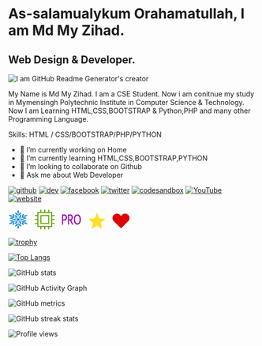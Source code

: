 # As-salamualykum Orahamatullah, I am Md My Zihad.
## Web Design & Developer.

![I am GitHub Readme Generator's creator](https://scontent.fdac24-2.fna.fbcdn.net/v/t39.30808-6/325244045_2080036549052931_7227174533751970419_n.jpg?_nc_cat=111&ccb=1-7&_nc_sid=09cbfe&_nc_eui2=AeHxD8nfyipPSr6vd0HxfpKnkjCZhL-0ztOSMJmEv7TO0zp5XPkT1HYMordAoOmtrrTs-O2Un4aGnc0hwi9Bf7hs&_nc_ohc=vWkTa8Plj44AX-t4lpJ&_nc_ht=scontent.fdac24-2.fna&oh=00_AfAqJ77fdxOFKIS54_auMQMUbuL_iXuY6buWtZtRlnjrmQ&oe=63D1716E)







My Name is Md My Zihad. I am a CSE Student. Now i am conitnue my study in Mymensingh Polytechnic Institute in Computer Science & Technology. Now I am Learning HTML,CSS,BOOTSTRAP & Python,PHP and many other Programming Language. 

Skills: HTML / CSS/BOOTSTRAP/PHP/PYTHON

- 🔭 I’m currently working on Home 
- 🌱 I’m currently learning HTML,CSS,BOOTSTRAP,PYTHON 
- 👯 I’m looking to collaborate on Github 
- 💬 Ask me about Web Developer 


[<img src='https://cdn.jsdelivr.net/npm/simple-icons@3.0.1/icons/github.svg' alt='github' height='40'>](https://github.com/mdmyzihad2400)  [<img src='https://cdn.jsdelivr.net/npm/simple-icons@3.0.1/icons/hashnode.svg' alt='dev' height='40'>](mdmyzihad2400)  [<img src='https://cdn.jsdelivr.net/npm/simple-icons@3.0.1/icons/facebook.svg' alt='facebook' height='40'>](https://www.facebook.com/mdmyzihad2400)  [<img src='https://cdn.jsdelivr.net/npm/simple-icons@3.0.1/icons/twitter.svg' alt='twitter' height='40'>](https://twitter.com/mdmyzihad2400)  [<img src='https://cdn.jsdelivr.net/npm/simple-icons@3.0.1/icons/codesandbox.svg' alt='codesandbox' height='40'>](https://codesandbox.io/u/mdmyzihad2400)  [<img src='https://cdn.jsdelivr.net/npm/simple-icons@3.0.1/icons/youtube.svg' alt='YouTube' height='40'>](https://www.youtube.com/channel/mdmyzihad2400)  [<img src='https://cdn.jsdelivr.net/npm/simple-icons@3.0.1/icons/icloud.svg' alt='website' height='40'>](mdmyzihad2400)  

<a href='https://archiveprogram.github.com/'><img src='https://raw.githubusercontent.com/acervenky/animated-github-badges/master/assets/acbadge.gif' width='40' height='40'></a> <a href='https://docs.github.com/en/developers'><img src='https://raw.githubusercontent.com/acervenky/animated-github-badges/master/assets/devbadge.gif' width='40' height='40'></a> <a href='https://github.com/pricing'><img src='https://raw.githubusercontent.com/acervenky/animated-github-badges/master/assets/pro.gif' width='40' height='40'></a> <a href='https://stars.github.com/'><img src='https://raw.githubusercontent.com/acervenky/animated-github-badges/master/assets/starbadge.gif' width='35' height='35'></a> <a href='https://docs.github.com/en/github/supporting-the-open-source-community-with-github-sponsors'><img src='https://raw.githubusercontent.com/acervenky/animated-github-badges/master/assets/sponsorbadge.gif' width='35' height='35'></a> 

[![trophy](https://github-profile-trophy.vercel.app/?username=mdmyzihad2400)](https://github.com/ryo-ma/github-profile-trophy)

[![Top Langs](https://github-readme-stats.vercel.app/api/top-langs/?username=mdmyzihad2400)](https://github.com/anuraghazra/github-readme-stats)

![GitHub stats](https://github-readme-stats.vercel.app/api?username=mdmyzihad2400&show_icons=true&count_private=true)  

![GitHub Activity Graph](https://activity-graph.herokuapp.com/graph?username=mdmyzihad2400)  

![GitHub metrics](https://metrics.lecoq.io/mdmyzihad2400)  

![GitHub streak stats](https://streak-stats.demolab.com/?user=mdmyzihad2400)  

![Profile views](https://gpvc.arturio.dev/mdmyzihad2400)  
